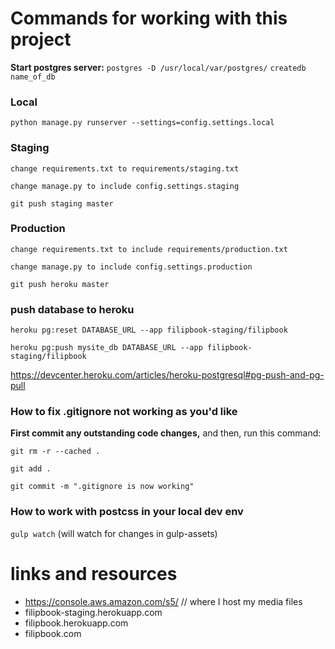 # Commands for working with this project
**Start postgres server:**
`postgres -D /usr/local/var/postgres/`
`createdb name_of_db`

### Local
`python manage.py runserver --settings=config.settings.local` 

### Staging
`change requirements.txt to requirements/staging.txt`

`change manage.py to include config.settings.staging`

`git push staging master`

### Production
`change requirements.txt to include requirements/production.txt`

`change manage.py to include config.settings.production`

`git push heroku master`

### push database to heroku
`heroku pg:reset DATABASE_URL --app filipbook-staging/filipbook`

`heroku pg:push mysite_db DATABASE_URL --app filipbook-staging/filipbook`

https://devcenter.heroku.com/articles/heroku-postgresql#pg-push-and-pg-pull


### How to fix .gitignore not working as you'd like
**First commit any outstanding code changes,** and then, run this command:

`git rm -r --cached .`

`git add .`

`git commit -m ".gitignore is now working"`

### How to work with postcss in your local dev env
`gulp watch` (will watch for changes in gulp-assets)

# links and resources
* https://console.aws.amazon.com/s5/ // where I host my media files
* filipbook-staging.herokuapp.com
* filipbook.herokuapp.com
* filipbook.com
